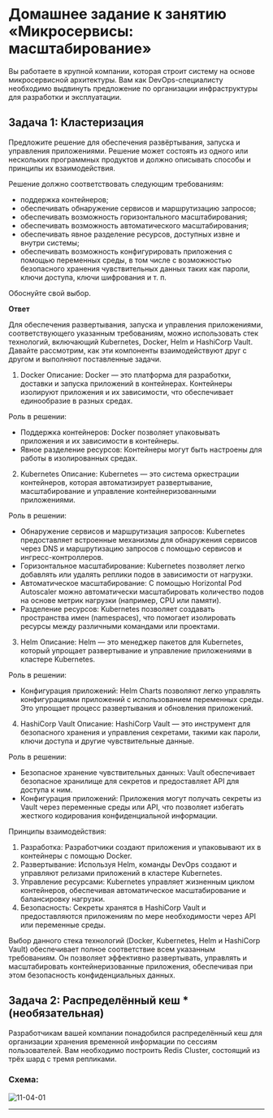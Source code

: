 
# Домашнее задание к занятию «Микросервисы: масштабирование»

Вы работаете в крупной компании, которая строит систему на основе микросервисной архитектуры.
Вам как DevOps-специалисту необходимо выдвинуть предложение по организации инфраструктуры для разработки и эксплуатации.

## Задача 1: Кластеризация

Предложите решение для обеспечения развёртывания, запуска и управления приложениями.
Решение может состоять из одного или нескольких программных продуктов и должно описывать способы и принципы их взаимодействия.

Решение должно соответствовать следующим требованиям:
- поддержка контейнеров;
- обеспечивать обнаружение сервисов и маршрутизацию запросов;
- обеспечивать возможность горизонтального масштабирования;
- обеспечивать возможность автоматического масштабирования;
- обеспечивать явное разделение ресурсов, доступных извне и внутри системы;
- обеспечивать возможность конфигурировать приложения с помощью переменных среды, в том числе с возможностью безопасного хранения чувствительных данных таких как пароли, ключи доступа, ключи шифрования и т. п.

Обоснуйте свой выбор.

**Ответ**

Для обеспечения развертывания, запуска и управления приложениями, соответствующего указанным требованиям, можно использовать стек технологий, включающий Kubernetes, Docker, Helm и HashiCorp Vault. Давайте рассмотрим, как эти компоненты взаимодействуют друг с другом и выполняют поставленные задачи.

1. Docker
Описание: Docker — это платформа для разработки, доставки и запуска приложений в контейнерах. Контейнеры изолируют приложения и их зависимости, что обеспечивает единообразие в разных средах.

Роль в решении:
- Поддержка контейнеров: Docker позволяет упаковывать приложения и их зависимости в контейнеры.
- Явное разделение ресурсов: Контейнеры могут быть настроены для работы в изолированных средах.

2. Kubernetes
Описание: Kubernetes — это система оркестрации контейнеров, которая автоматизирует развертывание, масштабирование и управление контейнеризованными приложениями.

Роль в решении:
- Обнаружение сервисов и маршрутизация запросов: Kubernetes предоставляет встроенные механизмы для обнаружения сервисов через DNS и маршрутизацию запросов с помощью сервисов и ингресс-контроллеров.
- Горизонтальное масштабирование: Kubernetes позволяет легко добавлять или удалять реплики подов в зависимости от нагрузки.
- Автоматическое масштабирование: С помощью Horizontal Pod Autoscaler можно автоматически масштабировать количество подов на основе метрик нагрузки (например, CPU или памяти).
- Разделение ресурсов: Kubernetes позволяет создавать пространства имен (namespaces), что помогает изолировать ресурсы между различными командами или проектами.

3. Helm
Описание: Helm — это менеджер пакетов для Kubernetes, который упрощает развертывание и управление приложениями в кластере Kubernetes.

Роль в решении:
- Конфигурация приложений: Helm Charts позволяют легко управлять конфигурациями приложений с использованием переменных среды. Это упрощает процесс развертывания и обновления приложений.

4. HashiCorp Vault
Описание: HashiCorp Vault — это инструмент для безопасного хранения и управления секретами, такими как пароли, ключи доступа и другие чувствительные данные.

Роль в решении:
- Безопасное хранение чувствительных данных: Vault обеспечивает безопасное хранилище для секретов и предоставляет API для доступа к ним.
- Конфигурация приложений: Приложения могут получать секреты из Vault через переменные среды или API, что позволяет избегать жесткого кодирования конфиденциальной информации.

Принципы взаимодействия:
1. Разработка: Разработчики создают приложения и упаковывают их в контейнеры с помощью Docker.
2. Развертывание: Используя Helm, команды DevOps создают и управляют релизами приложений в кластере Kubernetes.
3. Управление ресурсами: Kubernetes управляет жизненным циклом контейнеров, обеспечивая автоматическое масштабирование и балансировку нагрузки.
4. Безопасность: Секреты хранятся в HashiCorp Vault и предоставляются приложениям по мере необходимости через API или переменные среды.

Выбор данного стека технологий (Docker, Kubernetes, Helm и HashiCorp Vault) обеспечивает полное соответствие всем указанным требованиям. Он позволяет эффективно развертывать, управлять и масштабировать контейнеризованные приложения, обеспечивая при этом безопасность конфиденциальных данных.

## Задача 2: Распределённый кеш * (необязательная)

Разработчикам вашей компании понадобился распределённый кеш для организации хранения временной информации по сессиям пользователей.
Вам необходимо построить Redis Cluster, состоящий из трёх шард с тремя репликами.

### Схема:

![11-04-01](https://user-images.githubusercontent.com/1122523/114282923-9b16f900-9a4f-11eb-80aa-61ed09725760.png)

---
